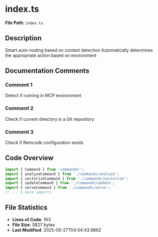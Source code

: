 # index.ts

**File Path**: `index.ts`

## Description

Smart auto-routing based on context detection
 Automatically determines the appropriate action based on environment

## Documentation Comments

### Comment 1

Detect if running in MCP environment

### Comment 2

Check if current directory is a Git repository

### Comment 3

Check if Remcode configuration exists

## Code Overview

```typescript
import { Command } from 'commander';
import { analyzeCommand } from './commands/analyze';
import { vectorizeCommand } from './commands/vectorize';
import { updateCommand } from './commands/update';
import { serveCommand } from './commands/serve';
// ... 6 more imports

```

## File Statistics

- **Lines of Code**: 163
- **File Size**: 5827 bytes
- **Last Modified**: 2025-05-27T04:54:43.986Z

